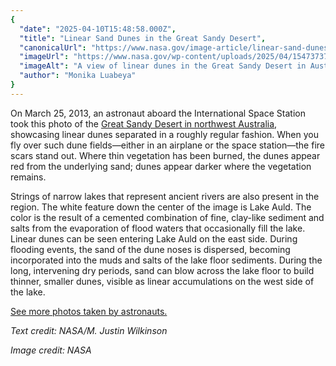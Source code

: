 ```yaml
---
{
  "date": "2025-04-10T15:48:58.000Z",
  "title": "Linear Sand Dunes in the Great Sandy Desert",
  "canonicalUrl": "https://www.nasa.gov/image-article/linear-sand-dunes-in-the-great-sandy-desert/",
  "imageUrl": "https://www.nasa.gov/wp-content/uploads/2025/04/15473737130-3d2e9492bc-o.jpg",
  "imageAlt": "A view of linear dunes in the Great Sandy Desert in Australia from the International Space Station. The sand is mostly orange, with some red spots and some dark brown spots. There is a thick white line that cuts through the middle of the dunes; this is a lake with sediment and salts from evaporated flood waters.",
  "author": "Monika Luabeya"
}
---
```


On March 25, 2013, an astronaut aboard the International Space Station took this photo of the [Great Sandy Desert in northwest Australia](https://earthobservatory.nasa.gov/images/80850/great-sandy-desert-australia), showcasing linear dunes separated in a roughly regular fashion. When you fly over such dune fields—either in an airplane or the space station—the fire scars stand out. Where thin vegetation has been burned, the dunes appear red from the underlying sand; dunes appear darker where the vegetation remains.

Strings of narrow lakes that represent ancient rivers are also present in the region. The white feature down the center of the image is Lake Auld. The color is the result of a cemented combination of fine, clay-like sediment and salts from the evaporation of flood waters that occasionally fill the lake. Linear dunes can be seen entering Lake Auld on the east side. During flooding events, the sand of the dune noses is dispersed, becoming incorporated into the muds and salts of the lake floor sediments. During the long, intervening dry periods, sand can blow across the lake floor to build thinner, smaller dunes, visible as linear accumulations on the west side of the lake.

[See more photos taken by astronauts.](https://earthobservatory.nasa.gov/collection/1461/astronaut-photography)

_Text credit: NASA/M. Justin Wilkinson_

_Image credit: NASA_
